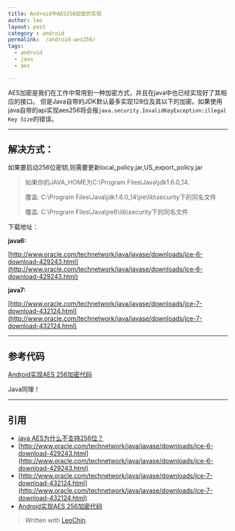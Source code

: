 ```yaml
---
title: Android中AES256加密的实现
author: leo
layout: post
category : android
permalink:  /android-aes256/
tags: 
  - android
  - java
  - aes

---
```




AES加密是我们在工作中常用到一种加密方式，并且在java中也已经实现好了其相应的接口。
但是Java自带的JDK默认最多实现128位及其以下的加密。如果使用java自带的api实现aes256将会报`java.security.InvalidKeyException:illegal Key Size`的错误。
<!--more-->

---
解决方式：
---
如果要启动256位密钥,则需要更新local_policy.jar,US_export_policy.jar

> 如果你的JAVA_HOME为C:\Program Files\Java\jdk1.6.0_14. 
> 
> 覆盖: C:\Program Files\Java\jdk1.6.0_14\jre\lib\security下的同名文件 
> 
> 覆盖: C:\Program Files\Java\jre6\lib\security下的同名文件 

下载地址：

**java6:**

[http://www.oracle.com/technetwork/java/javase/downloads/jce-6-download-429243.html](http://www.oracle.com/technetwork/java/javase/downloads/jce-6-download-429243.html)

**java7:**

[http://www.oracle.com/technetwork/java/javase/downloads/jce-7-download-432124.html](http://www.oracle.com/technetwork/java/javase/downloads/jce-7-download-432124.html)


---
参考代码
---
[Android实现AES 256加密代码](https://github.com/hnrainll/learn-android/tree/master/AES256Demo)

Java同理！


---
引用
---
- [java AES为什么不支持256位？](http://bbs.csdn.net/topics/280086588)
- [http://www.oracle.com/technetwork/java/javase/downloads/jce-6-download-429243.html](http://www.oracle.com/technetwork/java/javase/downloads/jce-6-download-429243.html)
- [http://www.oracle.com/technetwork/java/javase/downloads/jce-7-download-432124.html](http://www.oracle.com/technetwork/java/javase/downloads/jce-7-download-432124.html)
- [Android实现AES 256加密代码](https://github.com/hnrainll/AES256Demo)

> Written with [LeoChin](http://leochin.com/).
